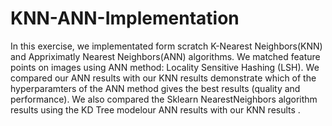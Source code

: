# KNN-ANN-Implementation
In this exercise, we implementated form scratch K-Nearest Neighbors(KNN) and Appriximatly Nearest Neighbors(ANN) algorithms. We matched feature points on images using ANN method: Locality Sensitive Hashing (LSH). We compared our ANN results with our KNN results demonstrate which of the hyperparamters of the ANN method gives the best results (quality and performance). We also compared the Sklearn NearestNeighbors algorithm results using the KD Tree modelour ANN results with our KNN results .
